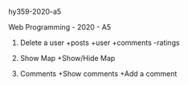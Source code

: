 hy359-2020-a5

Web Programming - 2020 - A5


1. Delete a user
+posts 
+user 
+comments 
-ratings

2. Show Map 
+Show/Hide Map 

3. Comments
+Show comments 
+Add a comment